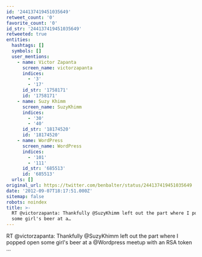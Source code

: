 ```yaml
---
id: '244137419451035649'
retweet_count: '0'
favorite_count: '0'
id_str: '244137419451035649'
retweeted: true
entities:
  hashtags: []
  symbols: []
  user_mentions:
    - name: Victor Zapanta
      screen_name: victorzapanta
      indices:
        - '3'
        - '17'
      id_str: '1758171'
      id: '1758171'
    - name: Suzy Khimm
      screen_name: SuzyKhimm
      indices:
        - '30'
        - '40'
      id_str: '18174520'
      id: '18174520'
    - name: WordPress
      screen_name: WordPress
      indices:
        - '101'
        - '111'
      id_str: '685513'
      id: '685513'
  urls: []
original_url: https://twitter.com/benbalter/status/244137419451035649
date: '2012-09-07T18:17:51.000Z'
sitemap: false
robots: noindex
title: >-
  RT @victorzapanta: Thankfully @SuzyKhimm left out the part where I popped open
  some girl's beer at a…
---
```


RT @victorzapanta: Thankfully @SuzyKhimm left out the part where I popped open some girl's beer at a @Wordpress meetup with an RSA token ...